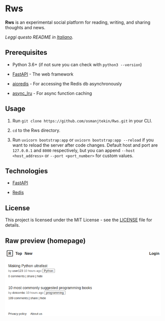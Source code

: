 # Rws

**Rws** is an experimental social platform for reading, writing, and sharing thoughts and news.

*Leggi questo README in [Italiano](README.it_IT.md).*

## Prerequisites

* Python 3.6+ (if not sure you can check with `python3 --version`)

* [FastAPI](https://github.com/tiangolo/fastapi) - The web framework

* [aioredis](https://github.com/aio-libs/aioredis) - For accessing the Redis db asynchronously

* [async_lru](https://github.com/aio-libs/async_lru) - For async function caching

## Usage

1. Run `git clone https://github.com/osmanjtekin/Rws.git` in your CLI.

2. `cd` to the Rws directory.

3. Run `uvicorn bootstrap:app` or `uvicorn bootstrap:app --reload` if you want to reload the server after code changes. Default host and port are `127.0.0.1` and `8000` respectively, but you can append `--host <host_address>` or `--port <port_number>` for custom values.

## Technologies

* [FastAPI](https://github.com/tiangolo/fastapi)

* [Redis](https://redis.io)

## License

This project is licensed under the MIT License - see the [LICENSE](LICENSE) file for details.

## Raw preview (homepage)
![preview](https://raw.githubusercontent.com/tekinosman/Rws/main/misc/preview.png)
